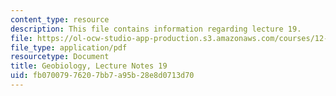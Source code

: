 ```yaml
---
content_type: resource
description: This file contains information regarding lecture 19.
file: https://ol-ocw-studio-app-production.s3.amazonaws.com/courses/12-007-geobiology-spring-2013/fb07007976207bb7a95b28e8d0713d70_MIT12_007S13_Lec19.pdf
file_type: application/pdf
resourcetype: Document
title: Geobiology, Lecture Notes 19
uid: fb070079-7620-7bb7-a95b-28e8d0713d70
---
```

